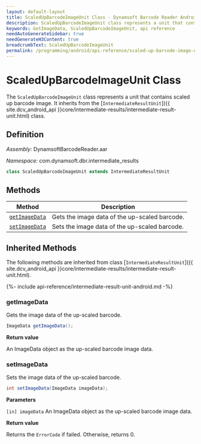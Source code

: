 ```yaml
---
layout: default-layout
title: ScaledUpBarcodeImageUnit Class - Dynamsoft Barcode Reader Android Edition
description: ScaledUpBarcodeImageUnit class represents a unit that contains scaled up barcode image. It inherits from the IntermediateResultUnit class.
keywords: GetImageData, ScaledUpBarcodeImageUnit, api reference
needAutoGenerateSidebar: true
needGenerateH3Content: true
breadcrumbText: ScaledUpBarcodeImageUnit
permalink: /programming/android/api-reference/scaled-up-barcode-image-unit.html
---
```


# ScaledUpBarcodeImageUnit Class

The `ScaledUpBarcodeImageUnit` class represents a unit that contains scaled up barcode image. It inherits from the [`IntermediateResultUnit`]({{ site.dcv_android_api }}core/intermediate-results/intermediate-result-unit.html) class.

## Definition

*Assembly:* DynamsoftBarcodeReader.aar

*Namespace:* com.dynamsoft.dbr.intermediate_results

```java
class ScaledUpBarcodeImageUnit extends IntermediateResultUnit
```

## Methods

| Method | Description |
| ------ | ----------- |
| [`getImageData`](#getimagedata) | Gets the image data of the up-scaled barcode. |
| [`setImageData`](#setimagedata) | Sets the image data of the up-scaled barcode. |

## Inherited Methods

The following methods are inherited from class [`IntermediateResultUnit`]({{ site.dcv_android_api }}core/intermediate-results/intermediate-result-unit.html).

{%- include api-reference/intermediate-result-unit-android.md -%}

### getImageData

Gets the image data of the up-scaled barcode.

```java
ImageData getImageData();
```

**Return value**

An ImageData object as the up-scaled barcode image data.

### setImageData

Sets the image data of the up-scaled barcode.

```java
int setImageData(ImageData imageData);
```

**Parameters**

`[in] imageData` An ImageData object as the up-scaled barcode image data.

**Return value**

Returns the `ErrorCode` if failed. Otherwise, returns 0.
